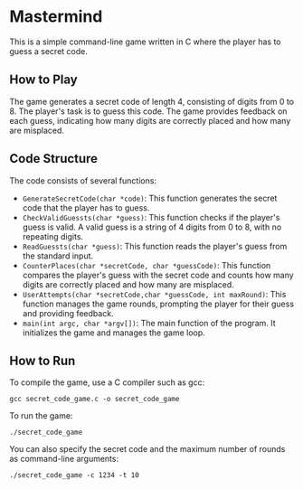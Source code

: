 # Mastermind

This is a simple command-line game written in C where the player has to guess a secret code.

## How to Play

The game generates a secret code of length 4, consisting of digits from 0 to 8. The player's task is to guess this code. The game provides feedback on each guess, indicating how many digits are correctly placed and how many are misplaced.

## Code Structure

The code consists of several functions:

- `GenerateSecretCode(char *code)`: This function generates the secret code that the player has to guess.
- `CheckValidGuessts(char *guess)`: This function checks if the player's guess is valid. A valid guess is a string of 4 digits from 0 to 8, with no repeating digits.
- `ReadGuessts(char *guess)`: This function reads the player's guess from the standard input.
- `CounterPlaces(char *secretCode, char *guessCode)`: This function compares the player's guess with the secret code and counts how many digits are correctly placed and how many are misplaced.
- `UserAttempts(char *secretCode,char *guessCode, int maxRound)`: This function manages the game rounds, prompting the player for their guess and providing feedback.
- `main(int argc, char *argv[])`: The main function of the program. It initializes the game and manages the game loop.

## How to Run

To compile the game, use a C compiler such as gcc:

```
gcc secret_code_game.c -o secret_code_game
```
To run the game:
```
./secret_code_game
```
You can also specify the secret code and the maximum number of rounds as command-line arguments:
```
./secret_code_game -c 1234 -t 10
```
